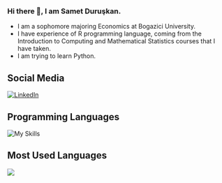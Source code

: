 ### Hi there 👋, I am Samet Duruşkan.
- I am a sophomore majoring Economics at Bogazici University.
- I have experience of R programming language, coming from the Introduction to Computing and Mathematical Statistics courses that I have taken.
- I am trying to learn Python.

<h2 align="leading">Social Media</h2>


[![LinkedIn](https://img.shields.io/badge/linkedin-%230077B5.svg?style=for-the-badge&logo=linkedin&logoColor=white)](https://www.linkedin.com/in/sametduruskan/)

<h2 align="leading">Programming Languages</h2>

![My Skills](https://skillicons.dev/icons?i=r)

<h2 align="leading">Most Used Languages</h2>
<img src="https://github-readme-stats.vercel.app/api/top-langs/?username=duruskan&layout=compact&langs_count=16&theme=react"/>
<!--
**duruskan/duruskan** is a ✨ _special_ ✨ repository because its `README.md` (this file) appears on your GitHub profile.

Here are some ideas to get you started:

- 🔭 I’m currently working on ...
- 🌱 I’m currently learning ...
- 👯 I’m looking to collaborate on ...
- 🤔 I’m looking for help with ...
- 💬 Ask me about ...
- 📫 How to reach me: ...
- 😄 Pronouns: ...
- ⚡ Fun fact: ...
-->
